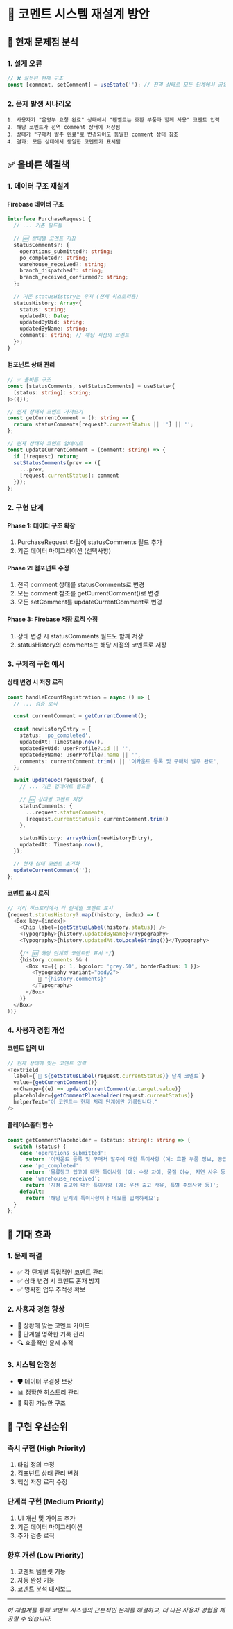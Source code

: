 # 🔧 코멘트 시스템 재설계 방안

## 🚨 현재 문제점 분석

### **1. 설계 오류**
```typescript
// ❌ 잘못된 현재 구조
const [comment, setComment] = useState(''); // 전역 상태로 모든 단계에서 공유
```

### **2. 문제 발생 시나리오**
```
1. 사용자가 "운영부 요청 완료" 상태에서 "팬벨트는 호환 부품과 함께 사용" 코멘트 입력
2. 해당 코멘트가 전역 comment 상태에 저장됨
3. 상태가 "구매처 발주 완료"로 변경되어도 동일한 comment 상태 참조
4. 결과: 모든 상태에서 동일한 코멘트가 표시됨
```

## ✅ 올바른 해결책

### **1. 데이터 구조 재설계**

#### **Firebase 데이터 구조**
```typescript
interface PurchaseRequest {
  // ... 기존 필드들
  
  // 🆕 상태별 코멘트 저장
  statusComments?: {
    operations_submitted?: string;
    po_completed?: string;
    warehouse_received?: string;
    branch_dispatched?: string;
    branch_received_confirmed?: string;
  };
  
  // 기존 statusHistory는 유지 (전체 히스토리용)
  statusHistory: Array<{
    status: string;
    updatedAt: Date;
    updatedByUid: string;
    updatedByName: string;
    comments: string; // 해당 시점의 코멘트
  }>;
}
```

#### **컴포넌트 상태 관리**
```typescript
// ✅ 올바른 구조
const [statusComments, setStatusComments] = useState<{
  [status: string]: string;
}>({});

// 현재 상태의 코멘트 가져오기
const getCurrentComment = (): string => {
  return statusComments[request?.currentStatus || ''] || '';
};

// 현재 상태의 코멘트 업데이트
const updateCurrentComment = (comment: string) => {
  if (!request) return;
  setStatusComments(prev => ({
    ...prev,
    [request.currentStatus]: comment
  }));
};
```

### **2. 구현 단계**

#### **Phase 1: 데이터 구조 확장**
1. PurchaseRequest 타입에 statusComments 필드 추가
2. 기존 데이터 마이그레이션 (선택사항)

#### **Phase 2: 컴포넌트 수정**
1. 전역 comment 상태를 statusComments로 변경
2. 모든 comment 참조를 getCurrentComment()로 변경
3. 모든 setComment를 updateCurrentComment로 변경

#### **Phase 3: Firebase 저장 로직 수정**
1. 상태 변경 시 statusComments 필드도 함께 저장
2. statusHistory의 comments는 해당 시점의 코멘트로 저장

### **3. 구체적 구현 예시**

#### **상태 변경 시 저장 로직**
```typescript
const handleEcountRegistration = async () => {
  // ... 검증 로직

  const currentComment = getCurrentComment();
  
  const newHistoryEntry = {
    status: 'po_completed',
    updatedAt: Timestamp.now(),
    updatedByUid: userProfile?.id || '',
    updatedByName: userProfile?.name || '',
    comments: currentComment.trim() || '이카운트 등록 및 구매처 발주 완료',
  };

  await updateDoc(requestRef, {
    // ... 기존 업데이트 필드들
    
    // 🆕 상태별 코멘트 저장
    statusComments: {
      ...request.statusComments,
      [request.currentStatus]: currentComment.trim()
    },
    
    statusHistory: arrayUnion(newHistoryEntry),
    updatedAt: Timestamp.now(),
  });

  // 현재 상태 코멘트 초기화
  updateCurrentComment('');
};
```

#### **코멘트 표시 로직**
```typescript
// 처리 히스토리에서 각 단계별 코멘트 표시
{request.statusHistory?.map((history, index) => (
  <Box key={index}>
    <Chip label={getStatusLabel(history.status)} />
    <Typography>{history.updatedByName}</Typography>
    <Typography>{history.updatedAt.toLocaleString()}</Typography>
    
    {/* 🆕 해당 단계의 코멘트만 표시 */}
    {history.comments && (
      <Box sx={{ p: 1, bgcolor: 'grey.50', borderRadius: 1 }}>
        <Typography variant="body2">
          💬 "{history.comments}"
        </Typography>
      </Box>
    )}
  </Box>
))}
```

### **4. 사용자 경험 개선**

#### **코멘트 입력 UI**
```typescript
// 현재 상태에 맞는 코멘트 입력
<TextField
  label={`💬 ${getStatusLabel(request.currentStatus)} 단계 코멘트`}
  value={getCurrentComment()}
  onChange={(e) => updateCurrentComment(e.target.value)}
  placeholder={getCommentPlaceholder(request.currentStatus)}
  helperText="이 코멘트는 현재 처리 단계에만 기록됩니다."
/>
```

#### **플레이스홀더 함수**
```typescript
const getCommentPlaceholder = (status: string): string => {
  switch (status) {
    case 'operations_submitted':
      return '이카운트 등록 및 구매처 발주에 대한 특이사항 (예: 호환 부품 정보, 공급업체 변경 등)';
    case 'po_completed':
      return '물류창고 입고에 대한 특이사항 (예: 수량 차이, 품질 이슈, 지연 사유 등)';
    case 'warehouse_received':
      return '지점 출고에 대한 특이사항 (예: 우선 출고 사유, 특별 주의사항 등)';
    default:
      return '해당 단계의 특이사항이나 메모를 입력하세요';
  }
};
```

## 🎯 기대 효과

### **1. 문제 해결**
- ✅ 각 단계별 독립적인 코멘트 관리
- ✅ 상태 변경 시 코멘트 혼재 방지
- ✅ 명확한 업무 추적성 확보

### **2. 사용자 경험 향상**
- 🎯 상황에 맞는 코멘트 가이드
- 📝 단계별 명확한 기록 관리
- 🔍 효율적인 문제 추적

### **3. 시스템 안정성**
- 🛡️ 데이터 무결성 보장
- 📊 정확한 히스토리 관리
- 🔄 확장 가능한 구조

## 🚀 구현 우선순위

### **즉시 구현 (High Priority)**
1. 타입 정의 수정
2. 컴포넌트 상태 관리 변경
3. 핵심 저장 로직 수정

### **단계적 구현 (Medium Priority)**
1. UI 개선 및 가이드 추가
2. 기존 데이터 마이그레이션
3. 추가 검증 로직

### **향후 개선 (Low Priority)**
1. 코멘트 템플릿 기능
2. 자동 완성 기능
3. 코멘트 분석 대시보드

---

*이 재설계를 통해 코멘트 시스템의 근본적인 문제를 해결하고, 더 나은 사용자 경험을 제공할 수 있습니다.* 